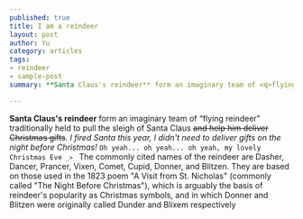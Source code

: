 ```yaml
---
published: true
title: I am a reindeer
layout: post
author: Yu
category: articles
tags: 
- reindeer
- sample-post
summary: **Santa Claus's reindeer** form an imaginary team of <q>flying reindeer</q> traditionally held to pull the sleigh of Santa Claus <del>and help him deliver Christmas gifts</del>. 

---
```



**Santa Claus's reindeer** form an imaginary team of <q>flying reindeer</q> traditionally held to pull the sleigh of Santa Claus <del>and help him deliver Christmas gifts</del>. 
<cite>I fired Santa this year, I didn't need to deliver gifts on the night before Christmas!</cite> 
<code>Oh yeah... oh yeah... oh yeah, my lovely Christmas Eve  `_>` </code>
The commonly cited names of the reindeer are Dasher, Dancer, Prancer, Vixen, Comet, Cupid, Donner, and Blitzen. 
They are based on those used in the 1823 poem "A Visit from St. Nicholas" (commonly called "The Night Before Christmas"), which is arguably the basis of reindeer's popularity as Christmas symbols, and in which Donner and Blitzen were originally called Dunder and Blixem respectively

